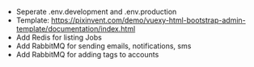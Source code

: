 - Seperate .env.development and .env.production
- Template: https://pixinvent.com/demo/vuexy-html-bootstrap-admin-template/documentation/index.html
- Add Redis for listing Jobs
- Add RabbitMQ for sending emails, notifications, sms
- Add RabbitMQ for adding tags to accounts